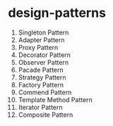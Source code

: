 # design-patterns

1. Singleton Pattern
2. Adapter Pattern
3. Proxy Pattern
4. Decorator Pattern
5. Observer Pattern
6. Pacade Pattern
7. Strategy Pattern
8. Factory Pattern
9. Commend Pattern
10. Template Method Pattern
11. Iterator Pattern
12. Composite Pattern
